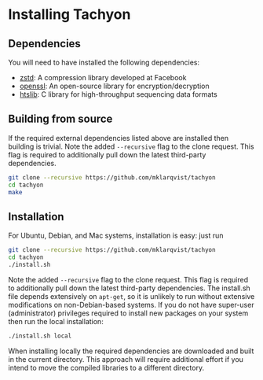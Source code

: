 # Installing Tachyon
## Dependencies
You will need to have installed the following dependencies:
* [zstd][zstd]: A compression library developed at Facebook
* [openssl][openssl]: An open-source library for encryption/decryption
* [htslib][htslib]: C library for high-throughput sequencing data formats 

## Building from source
If the required external dependencies listed above are installed then building is trivial. Note the added `--recursive` flag to the clone request. This flag is required to additionally pull down the latest third-party dependencies.
```bash
git clone --recursive https://github.com/mklarqvist/tachyon
cd tachyon
make
```

## Installation
For Ubuntu, Debian, and Mac systems, installation is easy: just run
```bash
git clone --recursive https://github.com/mklarqvist/tachyon
cd tachyon
./install.sh
```
Note the added `--recursive` flag to the clone request. This flag is required to additionally pull down the latest third-party dependencies. The install.sh file depends extensively on `apt-get`, so it is unlikely to run without extensive modifications on non-Debian-based systems.
If you do not have super-user (administrator) privileges required to install new packages on your system then run the local installation:
```bash
./install.sh local
```
When installing locally the required dependencies are downloaded and built in the current directory. This approach will require additional effort if you intend to move the compiled libraries to a different directory.

[openssl]:  https://www.openssl.org/
[zstd]:     https://github.com/facebook/zstd
[tomahawk]: https://github.com/mklarqvist/tomahawk
[htslib]:   https://github.com/samtools/htslib